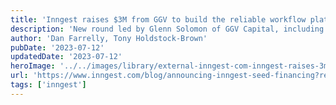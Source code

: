 ```yaml
---
title: 'Inngest raises $3M from GGV to build the reliable workflow platform for every developer'
description: 'New round led by Glenn Solomon of GGV Capital, including Guillermo Rauch and Tom Preston-Werner'
author: 'Dan Farrelly, Tony Holdstock-Brown'
pubDate: '2023-07-12'
updatedDate: '2023-07-12'
heroImage: '../../images/library/external-inngest-com-inngest-raises-3m-from-ggv-to-build-the-reliable-workflow-platform-for-every-developer/banner_16_9-1-20250917-135713.png'
url: 'https://www.inngest.com/blog/announcing-inngest-seed-financing?ref=pwv.com'
tags: ['inngest']
---
```

